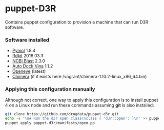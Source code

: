 [pymol]: https://sourceforge.net/projects/pymol/
[rdkit]: http://www.rdkit.org/
[blast]: https://blast.ncbi.nlm.nih.gov/Blast.cgi?PAGE_TYPE=BlastDocs&DOC_TYPE=Download
[vina]: http://vina.scripps.edu/
[openeye]: https://www.eyesopen.com/
[chimera]: https://www.cgl.ucsf.edu/chimera/
# puppet-D3R
Contains puppet configuration to provision a machine that can run D3R software.

### Software installed

* [Pymol][pymol] 1.8.4
* [Rdkit][rdkit] 2016.03.3
* [NCBI Blast][blast] 2.3.0
* [Auto Dock Vina][vina] 1.1.2
* [Openeye][openeye] (latest)
* [Chimera][chimera] (if it exists here /vagrant/chimera-1.10.2-linux_x86_64.bin)

### Applying this configuration manually

Although not correct, one way to apply this configuration is
to install puppet 4 on a Linux node and run these commands assuming
**git** is also installed:

```Bash
git clone https://github.com/drugdata/puppet-d3r.git
echo -e "\n# Run the d3r open class\nclass { 'd3r::open': }\n" >> puppet-d3r/manifests/open.pp
puppet apply puppet-d3r/manifests/open.pp
```

